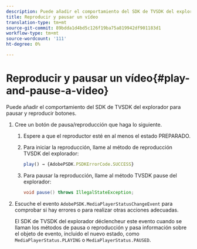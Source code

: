 ```yaml
---
description: Puede añadir el comportamiento del SDK de TVSDK del explorador para pausar y reproducir botones.
title: Reproducir y pausar un vídeo
translation-type: tm+mt
source-git-commit: 89bdda1d4bd5c126f19ba75a819942df901183d1
workflow-type: tm+mt
source-wordcount: '111'
ht-degree: 0%

---
```



# Reproducir y pausar un vídeo{#play-and-pause-a-video}

Puede añadir el comportamiento del SDK de TVSDK del explorador para pausar y reproducir botones.

1. Cree un botón de pausa/reproducción que haga lo siguiente.
   1. Espere a que el reproductor esté en al menos el estado PREPARADO.
   1. Para iniciar la reproducción, llame al método de reproducción TVSDK del explorador:

      ```js
      play() → {AdobePSDK.PSDKErrorCode.SUCCESS}
      ```

   1. Para pausar la reproducción, llame al método TVSDK pause del explorador:

      ```java
      void pause() throws IllegalStateException;
      ```

1. Escuche el evento `AdobePSDK.MediaPlayerStatusChangeEvent` para comprobar si hay errores o para realizar otras acciones adecuadas.

   El SDK de TVSDK del explorador déclencheur este evento cuando se llaman los métodos de pausa o reproducción y pasa información sobre el objeto de evento, incluido el nuevo estado, como `MediaPlayerStatus.PLAYING` o `MediaPlayerStatus.PAUSED`.

